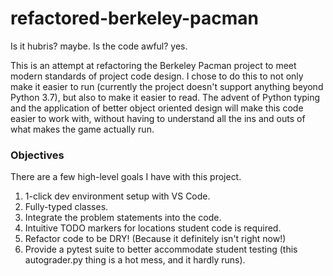 # refactored-berkeley-pacman
Is it hubris? maybe. Is the code awful? yes.

This is an attempt at refactoring the Berkeley Pacman project to meet modern standards of project code design. I chose to do this to not only make it easier to run (currently the project doesn't support anything beyond Python 3.7), but also to make it easier to read. The advent of Python typing and the application of better object oriented design will make this code easier to work with, without having to understand all the ins and outs of what makes the game actually run.

### Objectives
There are a few high-level goals I have with this project.

1. 1-click dev environment setup with VS Code.
2. Fully-typed classes.
3. Integrate the problem statements into the code.
4. Intuitive TODO markers for locations student code is required.
5. Refactor code to be DRY! (Because it definitely isn't right now!)
6. Provide a pytest suite to better accommodate student testing (this autograder.py thing is a hot mess, and it hardly runs).
